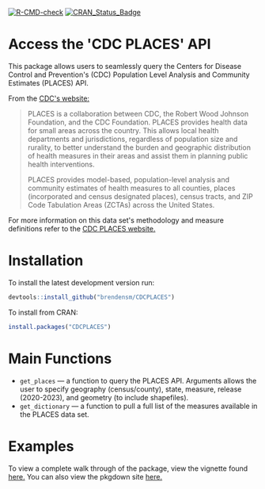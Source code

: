 <!-- badges: start -->
  [![R-CMD-check](https://github.com/brendensm/CDCPLACES/actions/workflows/R-CMD-check.yaml/badge.svg)](https://github.com/brendensm/CDCPLACES/actions/workflows/R-CMD-check.yaml)
  [![CRAN_Status_Badge](https://www.r-pkg.org/badges/version/CDCPLACES)](https://cran.r-project.org/package=CDCPLACES)

  <!-- badges: end -->

# Access the 'CDC PLACES' API

This package allows users to seamlessly query the Centers for Disease Control and Prevention's (CDC) Population Level Analysis and Community Estimates (PLACES) API.

From the [CDC's website:](https://www.cdc.gov/places/index.html) 
>PLACES is a collaboration between CDC, the Robert Wood Johnson Foundation, and the CDC Foundation. PLACES provides health data for small areas across the country. This allows local health departments and jurisdictions, regardless of population size and rurality, to better understand the burden and geographic distribution of health measures in their areas and assist them in planning public health interventions.
>
>PLACES provides model-based, population-level analysis and community estimates of health measures to all counties, places (incorporated and census designated places), census tracts, and ZIP Code Tabulation Areas (ZCTAs) across the United States.

For more information on this data set's methodology and measure definitions refer to the [CDC PLACES website.](https://www.cdc.gov/places/about/index.html) 

# Installation

To install the latest development version run:

``` r
devtools::install_github("brendensm/CDCPLACES")
```

To install from CRAN:
```r
install.packages("CDCPLACES")
```

# Main Functions

-   `get_places` &mdash; a function to query the PLACES API. Arguments allows the user to specify geography (census/county), state, measure, release (2020-2023), and geometry (to include shapefiles).
-   `get_dictionary` &mdash; a function to pull a full list of the measures available in the PLACES data set.

# Examples

To view a complete walk through of the package, view the vignette found [here.](https://brendenmsmith.com/posts/introducing%20the%20places%20package/) You can also view the pkgdown site [here.](https://brendensm.github.io/CDCPLACES/)
